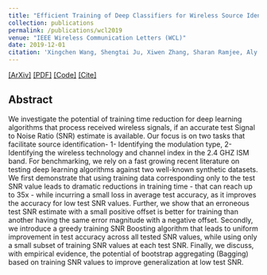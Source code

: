 ```yaml
---
title: "Efficient Training of Deep Classifiers for Wireless Source Identification using Test SNR Estimates"
collection: publications
permalink: /publications/wcl2019
venue: "IEEE Wireless Communication Letters (WCL)"
date: 2019-12-01
citation: 'Xingchen Wang, Shengtai Ju, Xiwen Zhang, Sharan Ramjee, Aly El Gamal. “Efficient Training of Deep Classifiers for Wireless Source Identification using Test SNR Estimates”. Submitted to IEEE Wireless Communication Letters (WCL), Dec. 2019'
---  
```

[[ArXiv]](https://arxiv.org/abs/1912.11896)
[[PDF]](https://sharanramjee.github.io/files/wcl2019.pdf)
[[Code]](https://github.com/dl4amc/source)
[[Cite]](https://scholar.googleusercontent.com/scholar.bib?q=info:Wa3G5X02mqAJ:scholar.google.com/&output=citation&scisdr=CgUBrdTTEOvukqblIHk:AAGBfm0AAAAAXnrgOHkgwcaGGRdbR0MDo_AdwFSojTXm&scisig=AAGBfm0AAAAAXnrgOL1sT1cgI15usqluWeB_gJkgoGv3&scisf=4&ct=citation&cd=-1&hl=en)

## Abstract
We investigate the potential of training time reduction for deep learning algorithms that process received wireless signals, if an accurate test Signal to Noise Ratio (SNR) estimate is available. Our focus is on two tasks that facilitate source identification- 1- Identifying the modulation type, 2- Identifying the wireless technology and channel index in the 2.4 GHZ ISM band. For benchmarking, we rely on a fast growing recent literature on testing deep learning algorithms against two well-known synthetic datasets. We first demonstrate that using training data corresponding only to the test SNR value leads to dramatic reductions in training time - that can reach up to 35x - while incurring a small loss in average test accuracy, as it improves the accuracy for low test SNR values. Further, we show that an erroneous test SNR estimate with a small positive offset is better for training than another having the same error magnitude with a negative offset. Secondly, we introduce a greedy training SNR Boosting algorithm that leads to uniform improvement in test accuracy across all tested SNR values, while using only a small subset of training SNR values at each test SNR. Finally, we discuss, with empirical evidence, the potential of bootstrap aggregating (Bagging) based on training SNR values to improve generalization at low test SNR.
